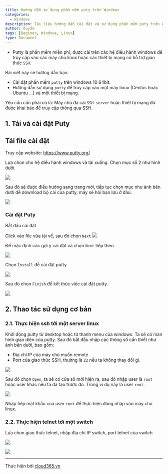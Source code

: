 ```yaml
---
title: Hướng dẫn sử dụng phần mềm puty trên Windows
categories:
  - Windows
description: Tài liệu hướng dẫn cài đặt và sử dụng phần mềm puty trên Windows
author: duydm
tags: [Beginer, Windows, Linux]
type: Document
---
```


- Putty là phần mềm miễn phí, được cài trên các hệ điều hành windows để truy cập vào các máy chủ linux hoặc các thiết bị mạng có hỗ trợ giao thức `SSH`.

Bài viết này sẽ hướng dẫn bạn:
- Cài đặt phần mềm `putty` trên windows 10 64bit.
- Hướng dẫn sử dụng `putty` để truy cập vào một máy linux (Centos hoặc Ubuntu ...) và một thiết bị mạng.

Yêu cầu cần phải có là: Máy chủ đã cài `SSH server` hoặc thiết bị mạng đã được khai báo để truy cập thông qua SSH.

## 1. Tải và cài đặt Puty

## Tải file cài đặt

Truy cập website: https://www.putty.org/

Lựa chon cho hệ điều hành windows và tải xuống. Chọn mục số 2 như hình dưới.

![](/images/img-puty/Screenshot_768.png)

Sau đó sẽ được điều hướng sang trang mới, tiếp tục chọn mục như ảnh bên dưới để download bộ cài của putty, máy sẽ hỏi bạn lưu ở đâu.

![](/images/img-puty/Screenshot_769.png)

### Cài đặt Puty

Bắt đầu cài đặt

Click vào file vừa tải về, sau đó chọn `Next`
![](/images/img-puty/Screenshot_770.png)

Để mặc định các gợi ý cài đặt và chọn `Next` tiếp theo.

![](/images/img-puty/Screenshot_771.png)

Chọn `Install` để cài đặt putty

![](/images/img-puty/Screenshot_772.png)

Sau đó chọn `Finish` để kết thúc việc cài đặt putty.

![](/images/img-puty/Screenshot_773.png)

## 2. Thao tác sử dụng cơ bản

### 2.1. Thực hiện ssh tới một server linux

Khởi động putty từ desktop hoặc từ thanh menu của windows. Ta sẽ có màn hình giao diện của putty. Sau đó bắt đầu nhập các thông số cần thiết như  ảnh bên dưới, bao gồm:

- Địa chỉ IP của máy chủ muốn remote
- Port của giao thức SSH, thường là `22` nếu ta không thay đổi gì.

![](/images/img-puty/Screenshot_774.png)

Sau đó chọn `Open`, ta sẽ có cửa sổ mới hiện ra, sau đó nhập user là `root` hoặc user khác nếu ta đã tạo trước đó. Trong ví dụ này là user `root`. 

![](/images/img-puty/Screenshot_775.png)

Nhập tiếp mật khẩu của user `root` để thực hiện đăng nhập vào máy chủ linux.


### 2.2. Thực hiện telnet tới một switch

Lựa chon giao thức telnet, nhập địa chỉ IP switch, port telnet của switch

![](/images/img-puty/Screenshot_776.png)

![](/images/img-puty/Screenshot_777.png)

---
Thực hiện bởi [cloud365.vn](https://cloud365.vn/)







